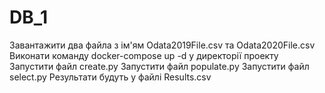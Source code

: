 # DB_1
Завантажити два файла з ім'ям Odata2019File.csv та Odata2020File.csv
Виконати команду docker-compose up -d у директорії проекту
Запустити файл сreate.py
Запустити файл populate.py
Запустити файл select.py
Результати будуть у файлі Results.csv
